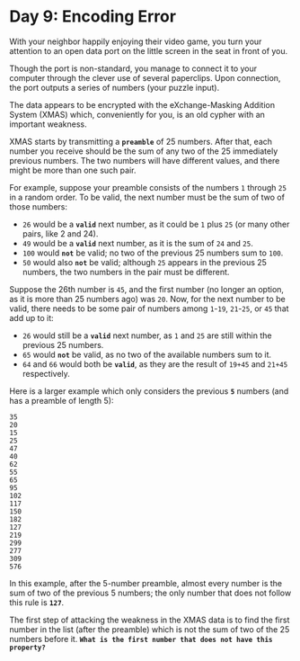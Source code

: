# Day 9: Encoding Error

With your neighbor happily enjoying their video game, you turn your attention to an open data port on the little screen in the seat in front of you.

Though the port is non-standard, you manage to connect it to your computer through the clever use of several paperclips. Upon connection, the port outputs a series of numbers (your puzzle input).

The data appears to be encrypted with the eXchange-Masking Addition System (XMAS) which, conveniently for you, is an old cypher with an important weakness.

XMAS starts by transmitting a **`preamble`** of 25 numbers. After that, each number you receive should be the sum of any two of the 25 immediately previous numbers. The two numbers will have different values, and there might be more than one such pair.

For example, suppose your preamble consists of the numbers `1` through `25` in a random order. To be valid, the next number must be the sum of two of those numbers:

- `26` would be a **`valid`** next number, as it could be `1` plus `25` (or many other pairs, like 2 and 24).
- `49` would be a **`valid`** next number, as it is the sum of `24` and `25`.
- `100` would **`not`** be valid; no two of the previous 25 numbers sum to `100`.
- `50` would also **`not`** be valid; although `25` appears in the previous 25 numbers, the two numbers in the pair must be different.

Suppose the 26th number is `45`, and the first number (no longer an option, as it is more than 25 numbers ago) was `20`. Now, for the next number to be valid, there needs to be some pair of numbers among `1`-`19`, `21`-`25`, or `45` that add up to it:

- `26` would still be a **`valid`** next number, as `1` and `25` are still within the previous 25 numbers.
- `65` would **`not`** be valid, as no two of the available numbers sum to it.
- `64` and `66` would both be **`valid`**, as they are the result of `19+45` and `21+45` respectively.

Here is a larger example which only considers the previous **`5`** numbers (and has a preamble of length 5):
```
35
20
15
25
47
40
62
55
65
95
102
117
150
182
127
219
299
277
309
576
```
In this example, after the 5-number preamble, almost every number is the sum of two of the previous 5 numbers; the only number that does not follow this rule is **`127`**.

The first step of attacking the weakness in the XMAS data is to find the first number in the list (after the preamble) which is not the sum of two of the 25 numbers before it. **`What is the first number that does not have this property?`**